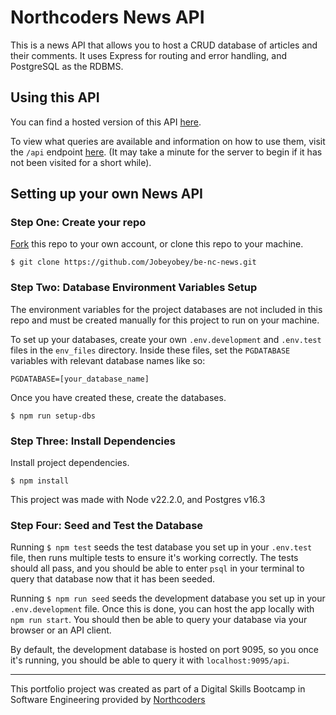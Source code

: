 # Northcoders News API

This is a news API that allows you to host a CRUD database of articles and their comments. It uses Express for routing and error handling, and PostgreSQL as the RDBMS.

## Using this API

You can find a hosted version of this API [here](https://be-nc-news-q2go.onrender.com).

To view what queries are available and information on how to use them, visit the `/api` endpoint [here](https://be-nc-news-q2go.onrender.com/api). (It may take a minute for the server to begin if it has not been visited for a short while).

## Setting up your own News API

### Step One: Create your repo

[Fork](https://github.com/Jobeyobey/be-nc-news/fork) this repo to your own account, or clone this repo to your machine.

```
$ git clone https://github.com/Jobeyobey/be-nc-news.git
```

### Step Two: Database Environment Variables Setup

The environment variables for the project databases are not included in this repo and must be created manually for this project to run on your machine.

To set up your databases, create your own `.env.development` and `.env.test` files in the `env_files` directory. Inside these files, set the `PGDATABASE` variables with relevant database names like so:

```
PGDATABASE=[your_database_name]
```

Once you have created these, create the databases.

```
$ npm run setup-dbs
```

### Step Three: Install Dependencies

Install project dependencies.

```
$ npm install
```

This project was made with Node v22.2.0, and Postgres v16.3

### Step Four: Seed and Test the Database

Running `$ npm test` seeds the test database you set up in your `.env.test` file, then runs multiple tests to ensure it's working correctly. The tests should all pass, and you should be able to enter `psql` in your terminal to query that database now that it has been seeded.

Running `$ npm run seed` seeds the development database you set up in your `.env.development` file. Once this is done, you can host the app locally with `npm run start`. You should then be able to query your database via your browser or an API client.

By default, the development database is hosted on port 9095, so you once it's running, you should be able to query it with `localhost:9095/api`.

---

This portfolio project was created as part of a Digital Skills Bootcamp in Software Engineering provided by [Northcoders](https://northcoders.com/)
